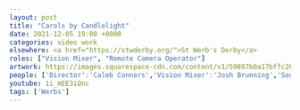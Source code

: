 ```yaml
---
layout: post
title: "Carols by Candlelight"
date: 2021-12-05 19:00 +0000
categories: video work
elsewhere: <a href="https://stwderby.org/">St Werb's Derby</a>
roles: ["Vision Mixer", "Remote Camera Operator"]
artwork: https://images.squarespace-cdn.com/content/v1/59897b0a17bffc269e4fec9b/1575027689741-23EFSM1EWOSUABC1BZVK/St+Werburgh%27s+Logo+-+White-Trans.png?format=1500w
people: ['Director':'Caleb Connors','Vision Mixer':'Josh Brunning','Sound Mixer':'Izaak Ferguson','Graphics Operator':'Jack Holcombe','Camera Operators':['Violet Burgess','Josh Brunning'],'Stage Manager':'Shelby Altera','Hosts':['Jeff Golding','Jim Wigglesworth'],'Worship Leader':'Sam Jackson-Reed','Vocals':['Anna Alexander','Jess Moore','Gabriela Popa','Georgina Redgate'],'Violin':'Charlotte Watts','Keys':['Elizabeth Bateman','Ben Stephens'],'Guitar':'Alice Mills','Bass Guitar':'Simon Lewis']
youtube: 1i_mEE3iQnc
tags: ['Werbs']
---
```

